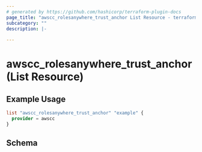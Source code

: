 ```yaml
---
# generated by https://github.com/hashicorp/terraform-plugin-docs
page_title: "awscc_rolesanywhere_trust_anchor List Resource - terraform-provider-awscc"
subcategory: ""
description: |-
  
---
```


# awscc_rolesanywhere_trust_anchor (List Resource)



## Example Usage

```terraform
list "awscc_rolesanywhere_trust_anchor" "example" {
  provider = awscc
}
```

<!-- schema generated by tfplugindocs -->
## Schema
